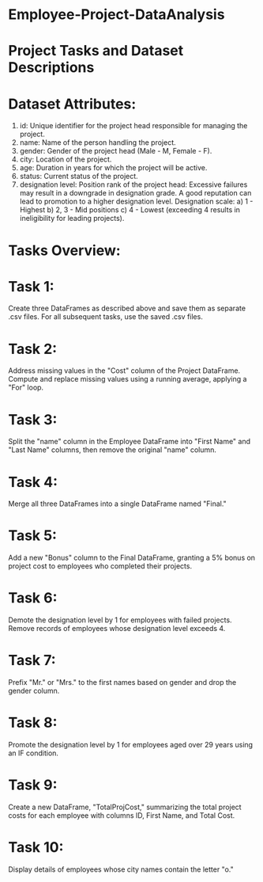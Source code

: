 # Employee-Project-DataAnalysis
# Project Tasks and Dataset Descriptions

# Dataset Attributes:

1) id: Unique identifier for the project head responsible for managing the project.
2) name: Name of the person handling the project.
3) gender: Gender of the project head (Male - M, Female - F).
4) city: Location of the project.
5) age: Duration in years for which the project will be active.
6) status: Current status of the project.
7) designation level: Position rank of the project head:
Excessive failures may result in a downgrade in designation grade.
A good reputation can lead to promotion to a higher designation level.
Designation scale:
a) 1 - Highest
b) 2, 3 - Mid positions
c) 4 - Lowest (exceeding 4 results in ineligibility for leading projects).
# Tasks Overview:

# Task 1:
Create three DataFrames as described above and save them as separate .csv files. For all subsequent tasks, use the saved .csv files.

# Task 2:
Address missing values in the "Cost" column of the Project DataFrame. Compute and replace missing values using a running average, applying a "For" loop.

# Task 3:
Split the "name" column in the Employee DataFrame into "First Name" and "Last Name" columns, then remove the original "name" column.

# Task 4:
Merge all three DataFrames into a single DataFrame named "Final."

# Task 5:
Add a new "Bonus" column to the Final DataFrame, granting a 5% bonus on project cost to employees who completed their projects.

# Task 6:
Demote the designation level by 1 for employees with failed projects. Remove records of employees whose designation level exceeds 4.

# Task 7:
Prefix "Mr." or "Mrs." to the first names based on gender and drop the gender column.

# Task 8:
Promote the designation level by 1 for employees aged over 29 years using an IF condition.

# Task 9:
Create a new DataFrame, "TotalProjCost," summarizing the total project costs for each employee with columns ID, First Name, and Total Cost.

# Task 10:
Display details of employees whose city names contain the letter "o."
